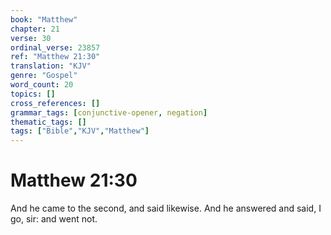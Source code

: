 ```yaml
---
book: "Matthew"
chapter: 21
verse: 30
ordinal_verse: 23857
ref: "Matthew 21:30"
translation: "KJV"
genre: "Gospel"
word_count: 20
topics: []
cross_references: []
grammar_tags: [conjunctive-opener, negation]
thematic_tags: []
tags: ["Bible","KJV","Matthew"]
---
```


# Matthew 21:30

And he came to the second, and said likewise. And he answered and said, I go, sir: and went not.
